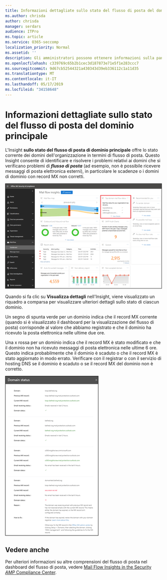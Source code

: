 ```yaml
---
title: Informazioni dettagliate sullo stato del flusso di posta del dominio principale
ms.author: chrisda
author: chrisda
manager: serdars
audience: ITPro
ms.topic: article
ms.service: O365-seccomp
localization_priority: Normal
ms.assetid: ''
description: Gli amministratori possono ottenere informazioni sulla panoramica dello stato del flusso di posta di dominio principale nel dashboard del flusso di posta nel centro sicurezza & Compliance.
ms.openlocfilehash: c339769c65b2b1cec3d187873e71e5f1e283ccc7
ms.sourcegitcommit: 9d67cb52544321a430343d39eb336112c1a11d35
ms.translationtype: MT
ms.contentlocale: it-IT
ms.lasthandoff: 05/17/2019
ms.locfileid: "34158648"
---
```

# <a name="top-domain-mail-flow-status-insight"></a>Informazioni dettagliate sullo stato del flusso di posta del dominio principale

L'Insight **sullo stato del flusso di posta di dominio principale** offre lo stato corrente dei domini dell'organizzazione in termini di flusso di posta. Questo Insight consente di identificare e risolvere i problemi relativi ai domini che si verificano problemi di ***flusso di posta*** (ad esempio, non è possibile ricevere messaggi di posta elettronica esterni), in particolare le scadenze o i domini di dominio con record MX non corretti.

![Informazioni sullo stato del flusso di dominio superiore nel dashboard del flusso di posta nel centro sicurezza & Compliance](media/domain-mail-flow-status-selected.png)

Quando si fa clic su **Visualizza dettagli** nell'Insight, viene visualizzato un riquadro a comparsa per visualizzare ulteriori dettagli sullo stato di ciascun dominio.

Un segno di spunta verde per un dominio indica che il record MX corrente (quando si è visualizzato il dashboard per la visualizzazione del flusso di posta) corrisponde al valore che abbiamo registrato e che il dominio ha ricevuto la posta elettronica nelle ultime due ore.

Una x rossa per un dominio indica che il record MX è stato modificato e che il dominio non ha ricevuto messaggi di posta elettronica nelle ultime 6 ore. Questo indica probabilmente che il dominio è scaduto o che il record MX è stato aggiornato in modo errato. Verificare con il registrar o con il servizio di hosting DNS se il dominio è scaduto o se il record MX del dominio non è corretto.

![Il riquadro a comparsa dettagli nell'Insight sullo stato del flusso di dominio superiore](media/domain-mail-flow-status-flyout.png)

## <a name="see-also"></a>Vedere anche

Per ulteriori informazioni su altre comprensioni del flusso di posta nel dashboard del flusso di posta, vedere [Mail Flow Insights in the Security _AMP_ Compliance Center](mail-flow-insights-v2.md).
